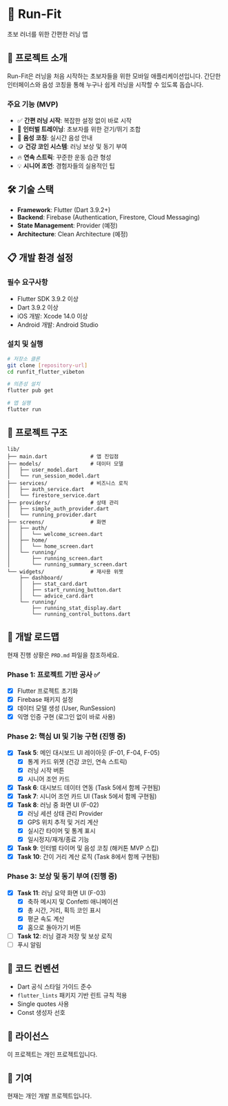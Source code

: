 # 🏃 Run-Fit

초보 러너를 위한 간편한 러닝 앱

## 📱 프로젝트 소개

Run-Fit은 러닝을 처음 시작하는 초보자들을 위한 모바일 애플리케이션입니다.
간단한 인터페이스와 음성 코칭을 통해 누구나 쉽게 러닝을 시작할 수 있도록 돕습니다.

### 주요 기능 (MVP)

- ✅ **간편 러닝 시작**: 복잡한 설정 없이 바로 시작
- 🎯 **인터벌 트레이닝**: 초보자를 위한 걷기/뛰기 조합
- 🎤 **음성 코칭**: 실시간 음성 안내
- 🪙 **건강 코인 시스템**: 러닝 보상 및 동기 부여
- 🔥 **연속 스트릭**: 꾸준한 운동 습관 형성
- 💡 **시니어 조언**: 경험자들의 실용적인 팁

## 🛠 기술 스택

- **Framework**: Flutter (Dart 3.9.2+)
- **Backend**: Firebase (Authentication, Firestore, Cloud Messaging)
- **State Management**: Provider (예정)
- **Architecture**: Clean Architecture (예정)

## 📋 개발 환경 설정

### 필수 요구사항

- Flutter SDK 3.9.2 이상
- Dart 3.9.2 이상
- iOS 개발: Xcode 14.0 이상
- Android 개발: Android Studio

### 설치 및 실행

```bash
# 저장소 클론
git clone [repository-url]
cd runfit_flutter_vibeton

# 의존성 설치
flutter pub get

# 앱 실행
flutter run
```

## 📂 프로젝트 구조

```
lib/
├── main.dart              # 앱 진입점
├── models/                # 데이터 모델
│   ├── user_model.dart
│   └── run_session_model.dart
├── services/              # 비즈니스 로직
│   ├── auth_service.dart
│   └── firestore_service.dart
├── providers/             # 상태 관리
│   ├── simple_auth_provider.dart
│   └── running_provider.dart
├── screens/               # 화면
│   ├── auth/
│   │   └── welcome_screen.dart
│   ├── home/
│   │   └── home_screen.dart
│   └── running/
│       ├── running_screen.dart
│       └── running_summary_screen.dart
└── widgets/               # 재사용 위젯
    ├── dashboard/
    │   ├── stat_card.dart
    │   ├── start_running_button.dart
    │   └── advice_card.dart
    └── running/
        ├── running_stat_display.dart
        └── running_control_buttons.dart
```

## 🚀 개발 로드맵

현재 진행 상황은 `PRD.md` 파일을 참조하세요.

### Phase 1: 프로젝트 기반 공사 ✅

- [x] Flutter 프로젝트 초기화
- [x] Firebase 패키지 설정
- [x] 데이터 모델 생성 (User, RunSession)
- [x] 익명 인증 구현 (로그인 없이 바로 사용)

### Phase 2: 핵심 UI 및 기능 구현 (진행 중)

- [x] **Task 5**: 메인 대시보드 UI 레이아웃 (F-01, F-04, F-05)
  - [x] 통계 카드 위젯 (건강 코인, 연속 스트릭)
  - [x] 러닝 시작 버튼
  - [x] 시니어 조언 카드
- [x] **Task 6**: 대시보드 데이터 연동 (Task 5에서 함께 구현됨)
- [x] **Task 7**: 시니어 조언 카드 UI (Task 5에서 함께 구현됨)
- [x] **Task 8**: 러닝 중 화면 UI (F-02)
  - [x] 러닝 세션 상태 관리 Provider
  - [x] GPS 위치 추적 및 거리 계산
  - [x] 실시간 타이머 및 통계 표시
  - [x] 일시정지/재개/종료 기능
- [x] **Task 9**: 인터벌 타이머 및 음성 코칭 (해커톤 MVP 스킵)
- [x] **Task 10**: 간이 거리 계산 로직 (Task 8에서 함께 구현됨)

### Phase 3: 보상 및 동기 부여 (진행 중)

- [x] **Task 11**: 러닝 요약 화면 UI (F-03)
  - [x] 축하 메시지 및 Confetti 애니메이션
  - [x] 총 시간, 거리, 획득 코인 표시
  - [x] 평균 속도 계산
  - [x] 홈으로 돌아가기 버튼
- [ ] **Task 12**: 러닝 결과 저장 및 보상 로직
- [ ] 푸시 알림

## 📝 코드 컨벤션

- Dart 공식 스타일 가이드 준수
- `flutter_lints` 패키지 기반 린트 규칙 적용
- Single quotes 사용
- Const 생성자 선호

## 📄 라이선스

이 프로젝트는 개인 프로젝트입니다.

## 👥 기여

현재는 개인 개발 프로젝트입니다.
